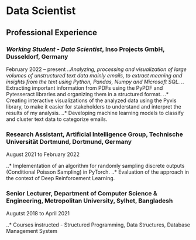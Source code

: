 # Data Scientist

## Professional Experience

### *Working Student - Data Scientist*, Inso Projects GmbH, Dusseldorf, Germany
February 2022 – present
..*Analyzing, processing and visualization of large volumes of unstructured text data mainly emails, to extract meaning and insights from the text using Python, Pandas, Numpy and Microsoft SQL.
..* Extracting important information from PDFs using the PyPDF and Pytesseract libraries and organizing them in a structured format.
..* Creating interactive visualizations of the analyzed data using the Pyvis  library, to make it easier for stakeholders to understand and interpret the results of my analysis.
..* Developing machine learning models to classify and cluster text data to categorize emails.

### Research Assistant, Artificial Intelligence Group, Technische Universität Dortmund, Dortmund, Germany
August 2021 to February 2022

..* Implementation of an algorithm for randomly sampling discrete outputs (Conditional Poisson Sampling) in PyTorch.
..* Evaluation of the approach in the context of Deep Reinforcement Learning.

### Senior Lecturer, Department of Computer Science & Engineering, Metropolitan University, Sylhet, Bangladesh
Augutst 2018 to April 2021

..* Courses instructed - Structured Programming, Data Structures, Database Management System
